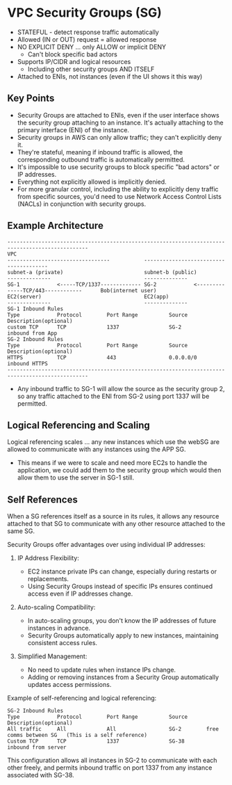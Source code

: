 # VPC Security Groups (SG)

- STATEFUL - detect response traffic automatically 
- Allowed (IN or OUT) request = allowed response 
- NO EXPLICIT DENY ... only ALLOW or implicit DENY 
    - Can't block specific bad actors 
- Supports IP/CIDR and logical resources 
    - Including other security groups AND ITSELF 
- Attached to ENIs, not instances (even if the UI shows it this way)

## Key Points

- Security Groups are attached to ENIs, even if the user interface shows the security group attaching to an instance. It's actually attaching to the primary interface (ENI) of the instance.
- Security groups in AWS can only allow traffic; they can't explicitly deny it.
- They're stateful, meaning if inbound traffic is allowed, the corresponding outbound traffic is automatically permitted.
- It's impossible to use security groups to block specific "bad actors" or IP addresses.
- Everything not explicitly allowed is implicitly denied.
- For more granular control, including the ability to explicitly deny traffic from specific sources, you'd need to use Network Access Control Lists (NACLs) in conjunction with security groups.

## Example Architecture

```
------------------------------------------------------------------------------------------------
VPC
---------------------------------           ---------------------------------------
subnet-a (private)                          subnet-b (public)  
--------------                              --------------
SG-1            <-----TCP/1337------------- SG-2            <--------------TCP/443------------      Bob(internet user)
EC2(server)                                 EC2(app)
--------------                              --------------
SG-1 Inbound Rules 
Type            Protocol        Port Range          Source      Description(optional)
custom TCP      TCP             1337                SG-2        inbound from App  
SG-2 Inbound Rules 
Type            Protocol        Port Range          Source      Description(optional)
HTTPS           TCP             443                 0.0.0.0/0   inbound HTTPS  
------------------------------------------------------------------------------------------------
```

- Any inbound traffic to SG-1 will allow the source as the security group 2, so any traffic attached to the ENI from SG-2 using port 1337 will be permitted.

## Logical Referencing and Scaling

Logical referencing scales ... any new instances which use the webSG are allowed to communicate with any instances using the APP SG. 
- This means if we were to scale and need more EC2s to handle the application, we could add them to the security group which would then allow them to use the server in SG-1 still.

## Self References

When a SG references itself as a source in its rules, it allows any resource attached to that SG to communicate with any other resource attached to the same SG.

Security Groups offer advantages over using individual IP addresses:

1. IP Address Flexibility:
   - EC2 instance private IPs can change, especially during restarts or replacements.
   - Using Security Groups instead of specific IPs ensures continued access even if IP addresses change.

2. Auto-scaling Compatibility:
   - In auto-scaling groups, you don't know the IP addresses of future instances in advance.
   - Security Groups automatically apply to new instances, maintaining consistent access rules.

3. Simplified Management:
   - No need to update rules when instance IPs change.
   - Adding or removing instances from a Security Group automatically updates access permissions.

Example of self-referencing and logical referencing:

```
SG-2 Inbound Rules 
Type            Protocol        Port Range          Source      Description(optional)
All traffic     All             All                 SG-2        free comms between SG   (This is a self reference) 
Custom TCP      TCP             1337                SG-38       inbound from server  
```

This configuration allows all instances in SG-2 to communicate with each other freely, and permits inbound traffic on port 1337 from any instance associated with SG-38.
